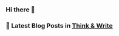 ### Hi there 👋

<!--
**JasonHK/JasonHK** is a ✨ _special_ ✨ repository because its `README.md` (this file) appears on your GitHub profile.

Here are some ideas to get you started:

- 🔭 I’m currently working on ...
- 🌱 I’m currently learning ...
- 👯 I’m looking to collaborate on ...
- 🤔 I’m looking for help with ...
- 💬 Ask me about ...
- 📫 How to reach me: ...
- 😄 Pronouns: ...
- ⚡ Fun fact: ...
-->

### 📕 Latest Blog Posts in [Think & Write][think-n-write]

<!-- FEED:THINK_&_WRITE:START -->
<!-- FEED:THINK_&_WRITE:END -->

[think-n-write]: https://jasonhk.blog/
